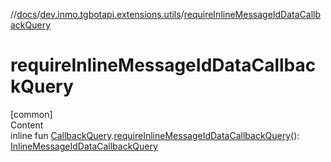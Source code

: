 //[docs](../../index.md)/[dev.inmo.tgbotapi.extensions.utils](index.md)/[requireInlineMessageIdDataCallbackQuery](require-inline-message-id-data-callback-query.md)



# requireInlineMessageIdDataCallbackQuery  
[common]  
Content  
inline fun [CallbackQuery](../dev.inmo.tgbotapi.types.CallbackQuery/-callback-query/index.md).[requireInlineMessageIdDataCallbackQuery](require-inline-message-id-data-callback-query.md)(): [InlineMessageIdDataCallbackQuery](../dev.inmo.tgbotapi.types.CallbackQuery/-inline-message-id-data-callback-query/index.md)  



